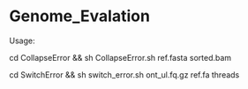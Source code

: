 # Genome_Evalation
Usage: 

cd CollapseError && sh CollapseError.sh ref.fasta sorted.bam

cd SwitchError && sh switch_error.sh ont_ul.fq.gz ref.fa threads


